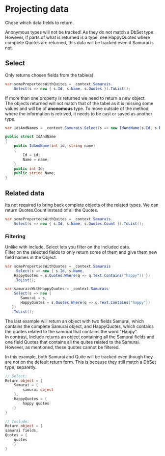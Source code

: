 # Projecting data
Chose which data fields to return.

Anonymous types will not be tracked! As they do not match a DbSet type. However, if parts of
what is returned is a type, see HappyQuotes where complete Quotes are returned, this data will
be tracked even if Samurai is not.

## Select
Only returns chosen fields from the table(s). 

```C#
var somePropertoesWithQuites = _context.Samurais.
    Select(s => new { s.Id, s.Name, s.Quotes }).ToList();
```
If more than one property is returned we need to return a new object.\
The objects returned will not match that of the tabel as it is missing some values and will 
be of **anonomous** type. To move outside of the method where the information is retrived, it 
needs to be cast or saved as another type.

```C#
var idsAndNames = _context.Samurais.Select(s => new IdAndName(s.Id, s.Name)).ToList();

public struct IdAndName
{
    public IdAndName(int id, string name)
    {
        Id = id;
        Name = name;
    }
    public int Id;
    public string Name;
}
```

## Related data

Its not required to bring back complete objects of the related types. We can return Quotes.Count
instead of all the Quotes.

```C#
var somePropertoesWithQuites = _context.Samurais.
    Select(s => new { s.Id, s.Name, s.Quotes.Count }).ToList();
```

### Filtering
Unlike with Include, Select lets you filter on the included data.\
Filter on the selected fields to only return some of them and give them new field names in the Object.
```C#
var somePropertiesWithQuotes = _context.Samurais
    .Select(s => new { s.Id, s.Name,
    HappyQuotes = s.Quotes.Where(q => q.Text.Contains("happy")) })
    .ToList();

var samuraisWithHappyQuotes = _context.Samurais
   .Select(s => new {
       Samurai = s,
       HappyQuotes = s.Quotes.Where(q => q.Text.Contains("happy"))
   })
   .ToList();
```

The last example will return an object with two fields Samurai, which contains the complete Samurai
object, and HappyQuotes, which contains the quotes related to the samurai that contains the word
"Happy".\
In contrast, Include returns an object containing all the Samurai fields and one field Quotes
that contains all the quites related to the Samurai. However, as mentioned, these quotes cannot be filtered.

In this example, both Samurai and Quite will be tracked even though they are not on the default return form. 
This is because they still match a DbSet type, separetly.

```C#
// Select:
Return object = {
    Samurai = {
        samurai object
    },
    HappyQuotes = {
        happy quotes
    }
}

// Include:
Return object = {
samurai fields,
Quotes = {
    quotes
    }
}
```